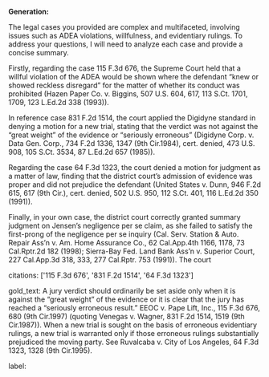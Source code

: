 **Generation:**

 <answer>

The legal cases you provided are complex and multifaceted, involving issues such as ADEA violations, willfulness, and evidentiary rulings. To address your questions, I will need to analyze each case and provide a concise summary.

Firstly, regarding the case 115 F.3d 676, the Supreme Court held that a willful violation of the ADEA would be shown where the defendant “knew or showed reckless disregard” for the matter of whether its conduct was prohibited (Hazen Paper Co. v. Biggins, 507 U.S. 604, 617, 113 S.Ct. 1701, 1709, 123 L.Ed.2d 338 (1993)).

In reference case 831 F.2d 1514, the court applied the Digidyne standard in denying a motion for a new trial, stating that the verdict was not against the “great weight” of the evidence or “seriously erroneous” (Digidyne Corp. v. Data Gen. Corp., 734 F.2d 1336, 1347 (9th Cir.1984), cert. denied, 473 U.S. 908, 105 S.Ct. 3534, 87 L.Ed.2d 657 (1985)).

Regarding the case 64 F.3d 1323, the court denied a motion for judgment as a matter of law, finding that the district court’s admission of evidence was proper and did not prejudice the defendant (United States v. Dunn, 946 F.2d 615, 617 (9th Cir.), cert. denied, 502 U.S. 950, 112 S.Ct. 401, 116 L.Ed.2d 350 (1991)).

Finally, in your own case, the district court correctly granted summary judgment on Jensen’s negligence per se claim, as she failed to satisfy the first-prong of the negligence per se inquiry (Cal. Serv. Station & Auto. Repair Ass’n v. Am. Home Assurance Co., 62 Cal.App.4th 1166, 1178, 73 Cal.Rptr.2d 182 (1998); Sierra-Bay Fed. Land Bank Ass’n v. Superior Court, 227 Cal.App.3d 318, 333, 277 Cal.Rptr. 753 (1991)). The court

citations: ['115 F.3d 676', '831 F.2d 1514', '64 F.3d 1323']

gold_text: A jury verdict should ordinarily be set aside only when it is against the “great weight” of the evidence or it is clear that the jury has reached a “seriously erroneous result.” EEOC v. Pape Lift, Inc., 115 F.3d 676, 680 (9th Cir.1997) (quoting Venegas v. Wagner, 831 F.2d 1514, 1519 (9th Cir.1987)). When a new trial is sought on the basis of erroneous evidentiary rulings, a new trial is warranted only if those erroneous rulings substantially prejudiced the moving party. See Ruvalcaba v. City of Los Angeles, 64 F.3d 1323, 1328 (9th Cir.1995).

label: 